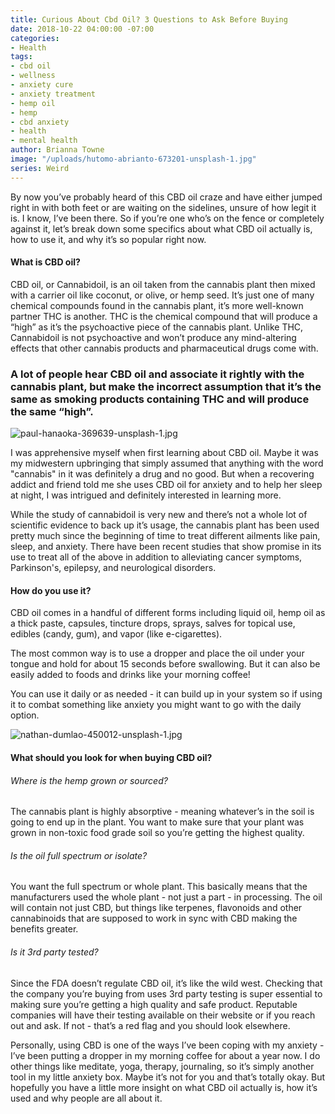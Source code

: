 ```yaml
---
title: Curious About Cbd Oil? 3 Questions to Ask Before Buying
date: 2018-10-22 04:00:00 -07:00
categories:
- Health
tags:
- cbd oil
- wellness
- anxiety cure
- anxiety treatment
- hemp oil
- hemp
- cbd anxiety
- health
- mental health
author: Brianna Towne
image: "/uploads/hutomo-abrianto-673201-unsplash-1.jpg"
series: Weird
---
```


By now you’ve probably heard of this CBD oil craze and have either jumped right in with both feet or are waiting on the sidelines, unsure of how legit it is. I know, I’ve been there. So if you’re one who’s on the fence or completely against it, let’s break down some specifics about what CBD oil actually is, how to use it, and why it’s so popular right now.

#### What is CBD oil? 

CBD oil, or Cannabidoil, is an oil taken from the cannabis plant then mixed with a carrier oil like coconut, or olive, or hemp seed. It’s just one of many chemical compounds found in the cannabis plant, it’s more well-known partner THC is another. THC is the chemical compound that will produce a “high” as it’s the psychoactive piece of the cannabis plant. Unlike THC, Cannabidoil is not psychoactive and won’t produce any mind-altering effects that other cannabis products and pharmaceutical drugs come with.

### A lot of people hear CBD oil and associate it rightly with the cannabis plant, but make the incorrect assumption that it’s the same as smoking products containing THC and will produce the same “high”.

![paul-hanaoka-369639-unsplash-1.jpg](/uploads/paul-hanaoka-369639-unsplash-1.jpg) 

I was apprehensive myself when first learning about CBD oil. Maybe it was my midwestern upbringing that simply assumed that anything with the word "cannabis" in it was definitely a drug and no good. But when a recovering addict and friend told me she uses CBD oil for anxiety and to help her sleep at night, I was intrigued and definitely interested in learning more.

While the study of cannabidoil is very new and there’s not a whole lot of scientific evidence to back up it’s usage, the cannabis plant has been used pretty much since the beginning of time to treat different ailments like pain, sleep, and anxiety. There have been recent studies that show promise in its use to treat all of the above in addition to alleviating cancer symptoms, Parkinson's, epilepsy, and neurological disorders. 

#### How do you use it?

CBD oil comes in a handful of different forms including liquid oil, hemp oil as a thick paste, capsules, tincture drops, sprays, salves for topical use, edibles (candy, gum), and vapor (like e-cigarettes). 

The most common way is to use a dropper and place the oil under your tongue and hold for about 15 seconds before swallowing. But it can also be easily added to foods and drinks like your morning coffee!

You can use it daily or as needed - it can build up in your system so if using it to combat something like anxiety you might want to go with the daily option.

![nathan-dumlao-450012-unsplash-1.jpg](/uploads/nathan-dumlao-450012-unsplash-1.jpg)

#### What should you look for when buying CBD oil?

###### Where is the hemp grown or sourced?

The cannabis plant is highly absorptive - meaning whatever’s in the soil is going to end up in the plant. You want to make sure that your plant was grown in non-toxic food grade soil so you’re getting the highest quality.

###### Is the oil full spectrum or isolate?

You want the full spectrum or whole plant. This basically means that the manufacturers used the whole plant - not just a part - in processing. The oil will contain not just CBD, but things like terpenes, flavonoids and other cannabinoids that are supposed to work in sync with CBD making the benefits greater. 

###### Is it 3rd party tested?

Since the FDA doesn’t regulate CBD oil, it’s like the wild west. Checking that the company you’re buying from uses 3rd party testing is super essential to making sure you’re getting a high quality and safe product. Reputable companies will have their testing available on their website or if you reach out and ask. If not - that’s a red flag and you should look elsewhere.

Personally, using CBD is one of the ways I’ve been coping with my anxiety - I’ve been putting a dropper in my morning coffee for about a year now. I do other things like meditate, yoga, therapy, journaling, so it’s simply another tool in my little anxiety box. Maybe it’s not for you and that’s totally okay. But hopefully you have a little more insight on what CBD oil actually is, how it’s used and why people are all about it.